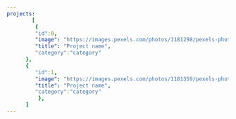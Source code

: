 ```yaml
---
projects:
        [
         {
         "id":0,
         "image": "https://images.pexels.com/photos/1181298/pexels-photo-1181298.jpeg?auto=compress&cs=tinysrgb&w=1260&h=750&dpr=1",
         "title": "Project name",
         "category":"category"
      },
      {
         "id":1,
         "image": "https://images.pexels.com/photos/1181359/pexels-photo-1181359.jpeg?auto=compress&cs=tinysrgb&w=1260&h=750&dpr=1",
         "title": "Project name",
         "category":"category"
          },
      ]
---
```


